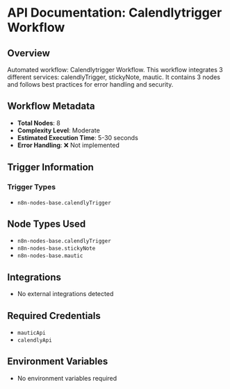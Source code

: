 # API Documentation: Calendlytrigger Workflow

## Overview
Automated workflow: Calendlytrigger Workflow. This workflow integrates 3 different services: calendlyTrigger, stickyNote, mautic. It contains 3 nodes and follows best practices for error handling and security.

## Workflow Metadata
- **Total Nodes**: 8
- **Complexity Level**: Moderate
- **Estimated Execution Time**: 5-30 seconds
- **Error Handling**: ❌ Not implemented

## Trigger Information
### Trigger Types
- `n8n-nodes-base.calendlyTrigger`

## Node Types Used
- `n8n-nodes-base.calendlyTrigger`
- `n8n-nodes-base.stickyNote`
- `n8n-nodes-base.mautic`

## Integrations
- No external integrations detected

## Required Credentials
- `mauticApi`
- `calendlyApi`

## Environment Variables
- No environment variables required
